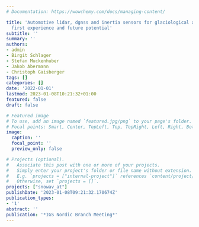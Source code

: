 ```yaml
---
# Documentation: https://wowchemy.com/docs/managing-content/

title: 'Automotive lidar, dgnss and inertia sensors for glaciological applications:
  first experience and future potential'
subtitle: ''
summary: ''
authors:
- admin
- Birgit Schlager
- Stefan Muckenhuber
- Jakob Abermann
- Christoph Gaisberger
tags: []
categories: []
date: '2022-01-01'
lastmod: 2023-01-08T10:21:32+01:00
featured: false
draft: false

# Featured image
# To use, add an image named `featured.jpg/png` to your page's folder.
# Focal points: Smart, Center, TopLeft, Top, TopRight, Left, Right, BottomLeft, Bottom, BottomRight.
image:
  caption: ''
  focal_point: ''
  preview_only: false

# Projects (optional).
#   Associate this post with one or more of your projects.
#   Simply enter your project's folder or file name without extension.
#   E.g. `projects = ["internal-project"]` references `content/project/deep-learning/index.md`.
#   Otherwise, set `projects = []`.
projects: ["snowav_at"]
publishDate: '2023-01-08T09:21:32.170674Z'
publication_types:
- '1'
abstract: ''
publication: '*IGS Nordic Branch Meeting*'
---
```

